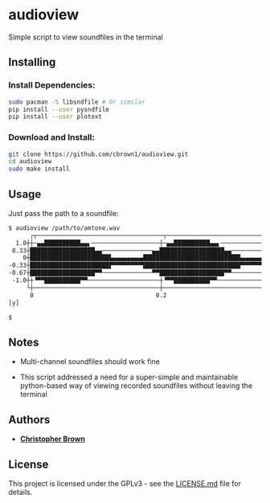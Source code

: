 # audioview

Simple script to view soundfiles in the terminal


## Installing

### Install Dependencies:

```bash
sudo pacman -S libsndfile # Or similar
pip install --user pysndfile
pip install --user plotext
```

### Download and Install:

```bash
git clone https://github.com/cbrown1/audioview.git
cd audioview
sudo make install
```

## Usage

Just pass the path to a soundfile:

```bash
$ audioview /path/to/amtone.wav
      ┌┬───────────────────────────────────┬───────────────────────────────────┬───────────────────────────────────┬──────────────────────────────────┬┐
  1.0┼┼─▄▄██████████▄▄▖───────────────────┼─▄▄██████████▄▄▖───────────────────┼─▄▄██████████▄▄▖───────────────────┼─▄▄██████████▄▄▖──────────────────┼┤
 0.33┼██████████████████▄▄──────────────▄▄██████████████████▄▄──────────────▄▄██████████████████▄▄──────────────▄▄██████████████████▄▄──────────────▄▄┤
    0┼██████████████████████▙▄▄▄▄▄▄▄▄▟██████████████████████████▙▄▄▄▄▄▄▄▄▟██████████████████████████▙▄▄▄▄▄▄▄▄▟██████████████████████████▙▄▄▄▄▄▄▄▄▟████┤
-0.33┼██████████████████████▛▀▀▀▀▀▀▀▀▜██████████████████████████▛▀▀▀▀▀▀▀▀▜██████████████████████████▛▀▀▀▀▀▀▀▀▜██████████████████████████▛▀▀▀▀▀▀▀▀▜████┤
-0.67┼██████████████████▀▀──────────────▀▀██████████████████▀▀──────────────▀▀██████████████████▀▀──────────────▀▀██████████████████▀▀──────────────▀▀┤
 -1.0┼┼▝▀▀██████████▀▀────────────────────┼▝▀▀██████████▀▀────────────────────┼▝▀▀██████████▀▀────────────────────┼▝▀▀██████████▀▀───────────────────┼┤
     └┼───────────────────────────────────┼───────────────────────────────────┼───────────────────────────────────┼──────────────────────────────────┼┘
      0                                  0.2                                 0.5                                 0.8                                 1 
[y]                                                                     Time (s) [x]                                                                   

$ 

```

## Notes

- Multi-channel soundfiles should work fine

- This script addressed a need for a super-simple and maintainable python-based way of viewing recorded soundfiles without leaving the terminal


## Authors

- [**Christopher Brown**](https://github.com/cbrown1)


## License

This project is licensed under the GPLv3 - see the [LICENSE.md](LICENSE.md) file for details.
